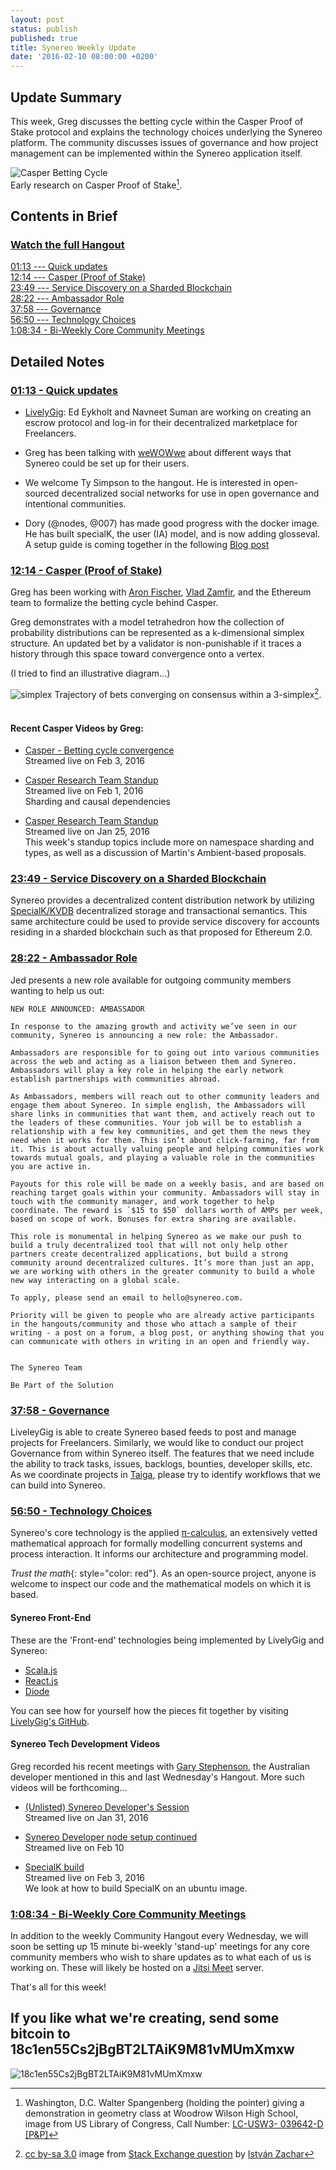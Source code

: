 ```yaml
---
layout: post
status: publish
published: true
title: Synereo Weekly Update
date: '2016-02-10 08:00:00 +0200'
---
```


## Update Summary

This week, Greg discusses the betting cycle within the Casper Proof of Stake protocol and explains the technology choices underlying the Synereo platform. The community discusses issues of governance and how project management can be implemented within the Synereo application itself.

![Casper Betting Cycle](http://cdn.loc.gov/service/pnp/fsa/8d41000/8d41400/8d41412r.jpg)<br>
Early research on Casper Proof of Stake[^1].

## Contents in Brief

### [Watch the full Hangout](https://youtu.be/2x9X-wVvarQ)

[01:13 --- Quick updates](https://youtu.be/2x9X-wVvarQ?t=1m13s)<br>
[12:14 --- Casper (Proof of Stake)](https://youtu.be/2x9X-wVvarQ?t=744)<br>
[23:49 --- Service Discovery on a Sharded Blockchain](https://youtu.be/2x9X-wVvarQ?t=23m49s)<br>
[28:22 --- Ambassador Role](https://youtu.be/2x9X-wVvarQ?t=28m22s)<br>
[37:58 --- Governance](https://youtu.be/2x9X-wVvarQ?t=37m58s)<br>
[56:50 --- Technology Choices](https://youtu.be/2x9X-wVvarQ?t=56m50s)<br>
[1:08:34 - Bi-Weekly Core Community Meetings](https://youtu.be/2x9X-wVvarQ?t=1h08m34s)<br>

## Detailed Notes

### [01:13 - Quick updates](https://youtu.be/2x9X-wVvarQ?t=1m13s)

* [LivelyGig](http://livelygig.com/): Ed Eykholt and Navneet Suman
 are working on creating an escrow protocol and log-in for their decentralized marketplace for Freelancers.

* Greg has been talking with [weWOWwe](http://wewowwe.com) about different ways that Synereo could be set up for their users.

* We welcome Ty Simpson to the hangout. He is interested in open-sourced decentralized social networks for use in open governance and intentional communities.

* Dory (@nodes, @007) has made good progress with the docker image. He has built specialK, the user (IA) model, and is now adding glosseval. A setup guide is coming together in the following [Blog post](https://discuss.synereo.com/t/node-testing-setup-guide/66358)

### [12:14 - Casper (Proof of Stake)](https://youtu.be/2x9X-wVvarQ?t=744)<br>
Greg has been working with [Aron Fischer](https://twitter.com/mathsguy), [Vlad Zamfir](https://twitter.com/VladZamfir), and the Ethereum team to formalize the betting cycle behind Casper.

Greg demonstrates with a model tetrahedron how the collection of probability distributions can be represented as a k-dimensional simplex structure. An updated bet by a validator is non-punishable if it traces a history through this space toward convergence onto a vertex.

(I tried to find an illustrative diagram...)

![simplex](http://i.stack.imgur.com/6fESJ.png)
Trajectory of bets converging on consensus within a 3-simplex[^2].
<br><br>

#### Recent Casper Videos by Greg:

* [Casper - Betting cycle convergence](https://youtu.be/la45Qu20nX0)<br>
Streamed live on Feb 3, 2016

* [Casper Research Team Standup](https://youtu.be/2WulGGVIRcs)<br>
Streamed live on Feb 1, 2016<br>
Sharding and causal dependencies

* [Casper Research Team Standup](https://youtu.be/adunESrJTSk)<br>
Streamed live on Jan 25, 2016<br>
This week's standup topics include more on namespace sharding and types, as well as a discussion of Martin's Ambient-based proposals.

### [23:49 - Service Discovery on a Sharded Blockchain](https://youtu.be/2x9X-wVvarQ?t=23m49s)

Synereo provides a decentralized content distribution network by utilizing [SpecialK/KVDB](http://blog.synereo.com/2015/03/17/specialk-kvdb/) decentralized storage and transactional semantics. This same architecture could be used to provide service discovery for accounts residing in a sharded blockchain such as that proposed for Ethereum 2.0.

### [28:22 - Ambassador Role](https://youtu.be/2x9X-wVvarQ?t=28m22s)

Jed presents a new role available for outgoing community members wanting to help us out:

~~~
NEW ROLE ANNOUNCED: AMBASSADOR 

In response to the amazing growth and activity we’ve seen in our community, Synereo is announcing a new role: the Ambassador. 

Ambassadors are responsible for to going out into various communities across the web and acting as a liaison between them and Synereo. Ambassadors will play a key role in helping the early network establish partnerships with communities abroad.  

As Ambassadors, members will reach out to other community leaders and engage them about Synereo. In simple english, the Ambassadors will share links in communities that want them, and actively reach out to the leaders of these communities. Your job will be to establish a relationship with a few key communities, and get them the news they need when it works for them. This isn’t about click-farming, far from it. This is about actually valuing people and helping communities work towards mutual goals, and playing a valuable role in the communities you are active in. 

Payouts for this role will be made on a weekly basis, and are based on reaching target goals within your community. Ambassadors will stay in touch with the community manager, and work together to help coordinate. The reward is `$15 to $50` dollars worth of AMPs per week, based on scope of work. Bonuses for extra sharing are available. 

This role is monumental in helping Synereo as we make our push to build a truly decentralized tool that will not only help other partners create decentralized applications, but build a strong community around decentralized cultures. It’s more than just an app, we are working with others in the greater community to build a whole new way interacting on a global scale. 

To apply, please send an email to hello@synereo.com.

Priority will be given to people who are already active participants in the hangouts/community and those who attach a sample of their writing - a post on a forum, a blog post, or anything showing that you can communicate with others in writing in an open and friendly way. 


The Synereo Team

Be Part of the Solution
~~~

### [37:58 - Governance](https://youtu.be/2x9X-wVvarQ?t=37m58s)

LiveleyGig is able to create Synereo based feeds to post and manage projects for Freelancers. Similarly, we would like to conduct our project Governance from within Synereo itself. The features that we need include the ability to track tasks, issues, backlogs, bounties, developer skills, etc. As we coordinate projects in [Taiga](https://tree.taiga.io/project/synereo-synpm/wiki/home), please try to identify workflows that we can build into Synereo.

### [56:50 - Technology Choices](https://youtu.be/2x9X-wVvarQ?t=56m50s)

Synereo's core technology is the applied [π-calculus](π-calculus), an extensively vetted mathematical approach for formally modelling concurrent systems and process interaction. It informs our architecture and programming model. 

*Trust the math*{: style="color: red"}. As an open-source project, anyone is welcome to inspect our code and the mathematical models on which it is based.

#### Synereo Front-End
These are the 'Front-end' technologies being implemented by LivelyGig and Synereo: 

* [Scala.js](http://www.scala-js.org/)
* [React.js](https://facebook.github.io/react/)
* [Diode](https://github.com/ochrons/diode)

You can see how for yourself how the pieces fit together by visiting [LivelyGig's GitHub](https://github.com/LivelyGig/ProductWebUI/tree/master/ProductWebScalaReact).

#### Synereo Tech Development Videos
Greg recorded his recent meetings with [Gary Stephenson](https://plus.google.com/110716450918614417772), the Australian developer mentioned in this and last Wednesday's Hangout. More such videos will be forthcoming...

* [(Unlisted) Synereo Developer's Session](https://youtu.be/vLEXoi1wSbI)<br>
Streamed live on Jan 31, 2016

* [Synereo Developer node setup continued](https://youtu.be/4ieXoBeWoIs)<br>
Streamed live on Feb 10

* [SpecialK build](https://youtu.be/YXj5IWZk9PM)<br>
Streamed live on Feb 3, 2016<br>
We look at how to build SpecialK on an ubuntu image.

### [1:08:34 - Bi-Weekly Core Community Meetings](https://youtu.be/2x9X-wVvarQ?t=1h08m34s)

In addition to the weekly Community Hangout every Wednesday, we will soon be setting up 15 minute bi-weekly 'stand-up' meetings for any core community members who wish to share updates as to what each of us is working on. These will likely be hosted on a [Jitsi Meet](https://jitsi.org/Projects/JitsiMeet) server.

That's all for this week!

## If you like what we're creating, send some bitcoin to 18c1en55Cs2jBgBT2LTAiK9M81vMUmXmxw
![18c1en55Cs2jBgBT2LTAiK9M81vMUmXmxw](http://i.imgur.com/jlHprSv.jpg)

[^1]:Washington, D.C. Walter Spangenberg (holding the pointer) giving a demonstration in geometry class at Woodrow Wilson High School, image from US Library of Congress, Call Number: [LC-USW3- 039642-D [P&P]](http://www.loc.gov/pictures/item/owi2001037245/PP/)

[^2]:[cc by-sa 3.0](https://creativecommons.org/licenses/by-sa/3.0/) image from [Stack Exchange question](http://mathematica.stackexchange.com/questions/2099/plotting-a-set-of-trajectories-not-a-vector-field-in-3d) by [István Zachar](http://mathematica.stackexchange.com/users/89/istv%C3%A1n-zachar)
